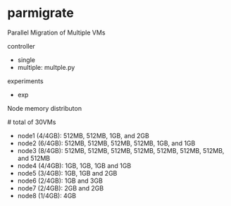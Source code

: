 parmigrate
==========

Parallel Migration of Multiple VMs

controller

- single
- multiple: multple.py

experiments
- exp

Node memory distributon

\# total of 30VMs
* node1 (4/4GB): 512MB, 512MB, 1GB, and 2GB
* node2 (6/4GB): 512MB, 512MB, 512MB, 512MB, 1GB, and 1GB
* node3 (8/4GB): 512MB, 512MB, 512MB, 512MB, 512MB, 512MB, 512MB, and 512MB
* node4 (4/4GB): 1GB, 1GB, 1GB and 1GB
* node5 (3/4GB): 1GB, 1GB and 2GB
* node6 (2/4GB): 1GB and 3GB
* node7 (2/4GB): 2GB and 2GB
* node8 (1/4GB): 4GB
